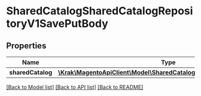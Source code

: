 # SharedCatalogSharedCatalogRepositoryV1SavePutBody

## Properties
Name | Type | Description | Notes
------------ | ------------- | ------------- | -------------
**sharedCatalog** | [**\Krak\MagentoApiClient\Model\SharedCatalogDataSharedCatalogInterface**](SharedCatalogDataSharedCatalogInterface.md) |  | 

[[Back to Model list]](../README.md#documentation-for-models) [[Back to API list]](../README.md#documentation-for-api-endpoints) [[Back to README]](../README.md)



